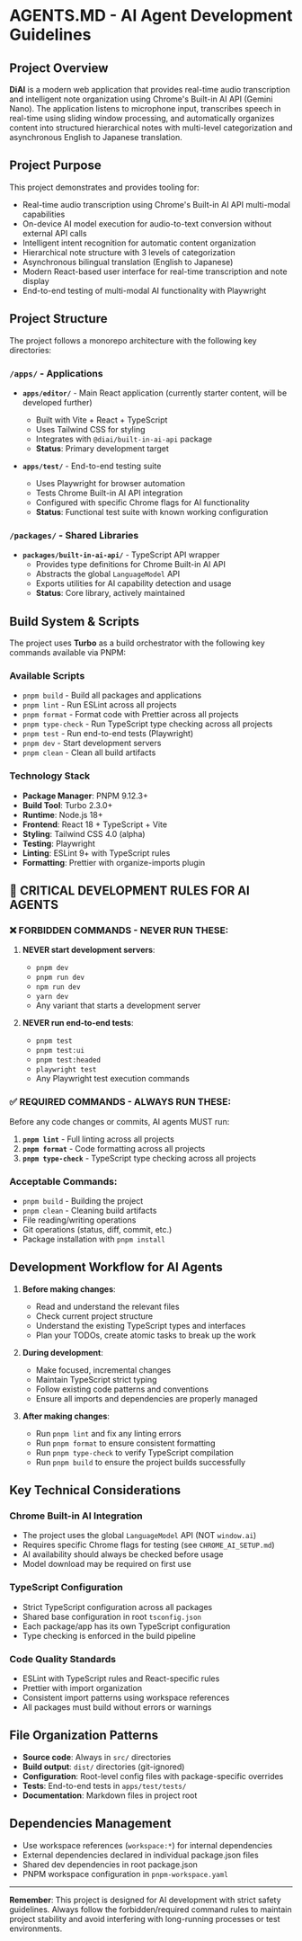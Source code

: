 # AGENTS.MD - AI Agent Development Guidelines

## Project Overview

**DiAI** is a modern web application that provides real-time audio transcription and intelligent note organization using Chrome's Built-in AI API (Gemini Nano). The application listens to microphone input, transcribes speech in real-time using sliding window processing, and automatically organizes content into structured hierarchical notes with multi-level categorization and asynchronous English to Japanese translation.

## Project Purpose

This project demonstrates and provides tooling for:
- Real-time audio transcription using Chrome's Built-in AI API multi-modal capabilities
- On-device AI model execution for audio-to-text conversion without external API calls
- Intelligent intent recognition for automatic content organization
- Hierarchical note structure with 3 levels of categorization
- Asynchronous bilingual translation (English to Japanese)
- Modern React-based user interface for real-time transcription and note display
- End-to-end testing of multi-modal AI functionality with Playwright

## Project Structure

The project follows a monorepo architecture with the following key directories:

### `/apps/` - Applications
- **`apps/editor/`** - Main React application (currently starter content, will be developed further)
  - Built with Vite + React + TypeScript
  - Uses Tailwind CSS for styling
  - Integrates with `@diai/built-in-ai-api` package
  - **Status**: Primary development target

- **`apps/test/`** - End-to-end testing suite
  - Uses Playwright for browser automation
  - Tests Chrome Built-in AI API integration
  - Configured with specific Chrome flags for AI functionality
  - **Status**: Functional test suite with known working configuration

### `/packages/` - Shared Libraries
- **`packages/built-in-ai-api/`** - TypeScript API wrapper
  - Provides type definitions for Chrome Built-in AI API
  - Abstracts the global `LanguageModel` API
  - Exports utilities for AI capability detection and usage
  - **Status**: Core library, actively maintained

## Build System & Scripts

The project uses **Turbo** as a build orchestrator with the following key commands available via PNPM:

### Available Scripts
- `pnpm build` - Build all packages and applications
- `pnpm lint` - Run ESLint across all projects
- `pnpm format` - Format code with Prettier across all projects
- `pnpm type-check` - Run TypeScript type checking across all projects
- `pnpm test` - Run end-to-end tests (Playwright)
- `pnpm dev` - Start development servers
- `pnpm clean` - Clean all build artifacts

### Technology Stack
- **Package Manager**: PNPM 9.12.3+
- **Build Tool**: Turbo 2.3.0+
- **Runtime**: Node.js 18+
- **Frontend**: React 18 + TypeScript + Vite
- **Styling**: Tailwind CSS 4.0 (alpha)
- **Testing**: Playwright
- **Linting**: ESLint 9+ with TypeScript rules
- **Formatting**: Prettier with organize-imports plugin

## 🚨 CRITICAL DEVELOPMENT RULES FOR AI AGENTS

### ❌ FORBIDDEN COMMANDS - NEVER RUN THESE:

1. **NEVER start development servers**:
   - `pnpm dev`
   - `pnpm run dev`
   - `npm run dev`
   - `yarn dev`
   - Any variant that starts a development server

2. **NEVER run end-to-end tests**:
   - `pnpm test`
   - `pnpm test:ui`
   - `pnpm test:headed`
   - `playwright test`
   - Any Playwright test execution commands

### ✅ REQUIRED COMMANDS - ALWAYS RUN THESE:

Before any code changes or commits, AI agents MUST run:

1. **`pnpm lint`** - Full linting across all projects
2. **`pnpm format`** - Code formatting across all projects  
3. **`pnpm type-check`** - TypeScript type checking across all projects

### Acceptable Commands:
- `pnpm build` - Building the project
- `pnpm clean` - Cleaning build artifacts
- File reading/writing operations
- Git operations (status, diff, commit, etc.)
- Package installation with `pnpm install`

## Development Workflow for AI Agents

1. **Before making changes**:
   - Read and understand the relevant files
   - Check current project structure
   - Understand the existing TypeScript types and interfaces
   - Plan your TODOs, create atomic tasks to break up the work

2. **During development**:
   - Make focused, incremental changes
   - Maintain TypeScript strict typing
   - Follow existing code patterns and conventions
   - Ensure all imports and dependencies are properly managed

3. **After making changes**:
   - Run `pnpm lint` and fix any linting errors
   - Run `pnpm format` to ensure consistent formatting
   - Run `pnpm type-check` to verify TypeScript compilation
   - Run `pnpm build` to ensure the project builds successfully

## Key Technical Considerations

### Chrome Built-in AI Integration
- The project uses the global `LanguageModel` API (NOT `window.ai`)
- Requires specific Chrome flags for testing (see `CHROME_AI_SETUP.md`)
- AI availability should always be checked before usage
- Model download may be required on first use

### TypeScript Configuration
- Strict TypeScript configuration across all packages
- Shared base configuration in root `tsconfig.json`
- Each package/app has its own TypeScript configuration
- Type checking is enforced in the build pipeline

### Code Quality Standards
- ESLint with TypeScript rules and React-specific rules
- Prettier with import organization
- Consistent import patterns using workspace references
- All packages must build without errors or warnings

## File Organization Patterns

- **Source code**: Always in `src/` directories
- **Build output**: `dist/` directories (git-ignored)
- **Configuration**: Root-level config files with package-specific overrides
- **Tests**: End-to-end tests in `apps/test/tests/`
- **Documentation**: Markdown files in project root

## Dependencies Management

- Use workspace references (`workspace:*`) for internal dependencies
- External dependencies declared in individual package.json files
- Shared dev dependencies in root package.json
- PNPM workspace configuration in `pnpm-workspace.yaml`

---

**Remember**: This project is designed for AI development with strict safety guidelines. Always follow the forbidden/required command rules to maintain project stability and avoid interfering with long-running processes or test environments.